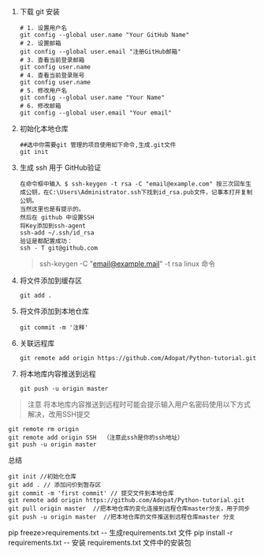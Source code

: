 1. 下载 git 安装

   ```
   # 1. 设置用户名
   git config --global user.name "Your GitHub Name"
   # 2. 设置邮箱
   git config --global user.email "注册GitHub邮箱"
   # 3. 查看当前登录邮箱
   git config user.name
   # 4. 查看当前登录账号
   git config user.name
   # 5. 修改用户名
   git config --global user.name "Your Name"
   # 6. 修改邮箱
   git config --global user.email "Your email"
   ```

   

2. 初始化本地仓库

   ```
   ##选中你需要git 管理的项目使用如下命令,生成.git文件
   git init
   ```

   

3. 生成 ssh 用于 GitHub验证

   ```
   在命令框中输入 $ ssh-keygen -t rsa -C "email@example.com" 按三次回车生成公钥，在C:\Users\Administrator.ssh下找到id_rsa.pub文件，记事本打开复制公钥。
   当然这里也是有提示的。
   然后在 github 中设置SSH 
   将Key添加到ssh-agent
   ssh-add ~/.ssh/id_rsa
   验证是都配置成功：
   ssh - T git@github.com
   ```

   > ssh-keygen -C "email@example.mail" -t rsa linux 命令

4. 将文件添加到缓存区

   ```
   git add .
   ```

5. 将文件添加到本地仓库

   ```
   git commit -m '注释'
   ```

6. 关联远程库

   ```
   git remote add origin https://github.com/Adopat/Python-tutorial.git
   ```

7. 将本地库内容推送到远程

   ```
   git push -u origin master
   ```

> 注意 将本地库内容推送到远程时可能会提示输入用户名密码使用以下方式解决，改用SSH提交

```
git remote rm origin
git remote add origin SSH  （注意此ssh是你的ssh地址）
git push -u origin master
```

总结

```
git init //初始化仓库
git add . // 添加问价到暂存区
git commit -m 'first commit' // 提交文件到本地仓库
git remote add origin https://github.com/Adopat/Python-tutorial.git
git pull origin master  //把本地仓库的变化连接到远程仓库master分支，用于同步
git push -u origin master  //把本地仓库的文件推送到远程仓库master 分支
```
pip freeze>requirements.txt  -- 生成requirements.txt 文件
pip install -r requirements.txt -- 安装 requirements.txt 文件中的安装包
